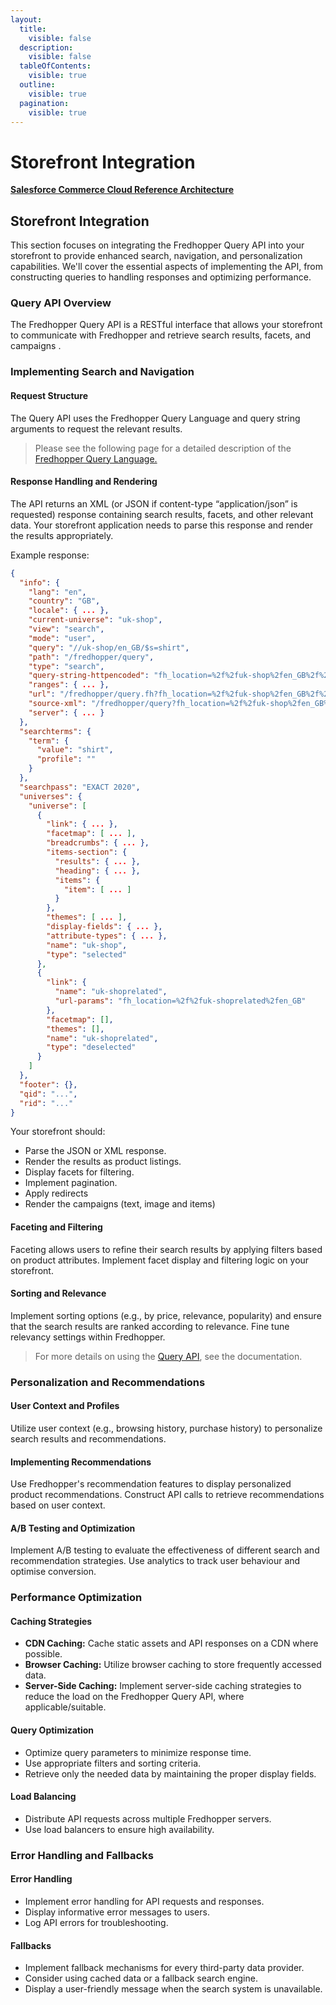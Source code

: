 ```yaml
---
layout:
  title:
    visible: false
  description:
    visible: false
  tableOfContents:
    visible: true
  outline:
    visible: true
  pagination:
    visible: true
---
```


# Storefront Integration

[**Salesforce Commerce Cloud Reference Architecture**](../../)

## Storefront Integration

This section focuses on integrating the Fredhopper Query API into your storefront to provide enhanced search, navigation, and personalization capabilities. We'll cover the essential aspects of implementing the API, from constructing queries to handling responses and optimizing performance.

### Query API Overview

The Fredhopper Query API is a RESTful interface that allows your storefront to communicate with Fredhopper and retrieve search results, facets, and campaigns .

### Implementing Search and Navigation

#### Request Structure

The Query API uses the Fredhopper Query Language and query string arguments to request the relevant results.

> Please see the following page for a detailed description of the [Fredhopper Query Language.](https://crownpeak.gitbook.io/product-discovery/fredhopper-integration-guide/fredhopper-integration-guide-1/front-end-integration/fredhopper-query-language)

#### Response Handling and Rendering

The API returns an XML (or JSON if content-type “application/json” is requested) response containing search results, facets, and other relevant data. Your storefront application needs to parse this response and render the results appropriately.

Example response:

```json
{
  "info": {
    "lang": "en",
    "country": "GB",
    "locale": { ... },
    "current-universe": "uk-shop",
    "view": "search",
    "mode": "user",
    "query": "//uk-shop/en_GB/$s=shirt",
    "path": "/fredhopper/query",
    "type": "search",
    "query-string-httpencoded": "fh_location=%2f%2fuk-shop%2fen_GB%2f%24s%3dshirt",
    "ranges": { ... },
    "url": "/fredhopper/query.fh?fh_location=%2f%2fuk-shop%2fen_GB%2f%24s%3dshirt",
    "source-xml": "/fredhopper/query?fh_location=%2f%2fuk-shop%2fen_GB%2f%24s%3dshirt",
    "server": { ... }
  },
  "searchterms": {
    "term": {
      "value": "shirt",
      "profile": ""
    }
  },
  "searchpass": "EXACT 2020",
  "universes": {
    "universe": [
      {
        "link": { ... },
        "facetmap": [ ... ],
        "breadcrumbs": { ... },
        "items-section": {
          "results": { ... },
          "heading": { ... },
          "items": {
            "item": [ ... ]
          }
        },
        "themes": [ ... ],
        "display-fields": { ... },
        "attribute-types": { ... },
        "name": "uk-shop",
        "type": "selected"
      },
      {
        "link": {
          "name": "uk-shoprelated",
          "url-params": "fh_location=%2f%2fuk-shoprelated%2fen_GB"
        },
        "facetmap": [],
        "themes": [],
        "name": "uk-shoprelated",
        "type": "deselected"
      }
    ]
  },
  "footer": {},
  "qid": "...",
  "rid": "..."
}
```

Your storefront should:

* Parse the JSON or XML response.
* Render the results as product listings.
* Display facets for filtering.
* Implement pagination.
* Apply redirects
* Render the campaigns (text, image and items)

#### Faceting and Filtering

Faceting allows users to refine their search results by applying filters based on product attributes. Implement facet display and filtering logic on your storefront.

#### Sorting and Relevance

Implement sorting options (e.g., by price, relevance, popularity) and ensure that the search results are ranked according to relevance. Fine tune relevancy settings within Fredhopper.

> For more details on using the [Query API](https://crownpeak.gitbook.io/product-discovery/fredhopper-integration-guide/fredhopper-integration-guide-1/front-end-integration), see the documentation.

### Personalization and Recommendations

#### User Context and Profiles

Utilize user context (e.g., browsing history, purchase history) to personalize search results and recommendations.

#### Implementing Recommendations

Use Fredhopper's recommendation features to display personalized product recommendations. Construct API calls to retrieve recommendations based on user context.

#### A/B Testing and Optimization

Implement A/B testing to evaluate the effectiveness of different search and recommendation strategies. Use analytics to track user behaviour and optimise conversion.

### Performance Optimization

#### Caching Strategies

* **CDN Caching:** Cache static assets and API responses on a CDN where possible.
* **Browser Caching:** Utilize browser caching to store frequently accessed data.
* **Server-Side Caching:** Implement server-side caching strategies to reduce the load on the Fredhopper Query API, where applicable/suitable.

#### Query Optimization

* Optimize query parameters to minimize response time.
* Use appropriate filters and sorting criteria.
* Retrieve only the needed data by maintaining the proper display fields.

#### Load Balancing

* Distribute API requests across multiple Fredhopper servers.
* Use load balancers to ensure high availability.

### Error Handling and Fallbacks

#### Error Handling

* Implement error handling for API requests and responses.
* Display informative error messages to users.
* Log API errors for troubleshooting.

#### Fallbacks

* Implement fallback mechanisms for every third-party data provider.
* Consider using cached data or a fallback search engine.
* Display a user-friendly message when the search system is unavailable.
